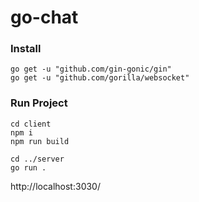 # go-chat

### Install
```shell
go get -u "github.com/gin-gonic/gin"
go get -u "github.com/gorilla/websocket"
```

### Run Project
```shell
cd client
npm i
npm run build

cd ../server
go run .
```
http://localhost:3030/
